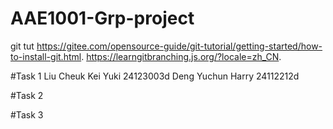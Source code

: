 # AAE1001-Grp-project
git tut https://gitee.com/opensource-guide/git-tutorial/getting-started/how-to-install-git.html. 
https://learngitbranching.js.org/?locale=zh_CN. 

#Task 1
Liu Cheuk Kei Yuki 24123003d 
Deng Yuchun Harry 24112212d

#Task 2



#Task 3
